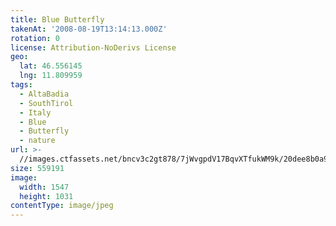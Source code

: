 ```yaml
---
title: Blue Butterfly
takenAt: '2008-08-19T13:14:13.000Z'
rotation: 0
license: Attribution-NoDerivs License
geo:
  lat: 46.556145
  lng: 11.809959
tags:
  - AltaBadia
  - SouthTirol
  - Italy
  - Blue
  - Butterfly
  - nature
url: >-
  //images.ctfassets.net/bncv3c2gt878/7jWvgpdV17BqvXTfukWM9k/20dee8b0a9e14d930db0a14a64745a14/blue-butterfly_4343159623_o
size: 559191
image:
  width: 1547
  height: 1031
contentType: image/jpeg
---
```


